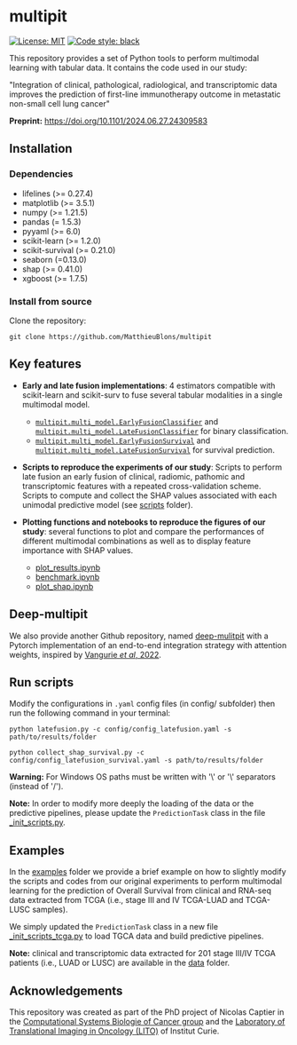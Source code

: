 # multipit

[![License: MIT](https://img.shields.io/badge/License-MIT-yellow.svg)](https://opensource.org/licenses/MIT)
[![Code style: black](https://img.shields.io/badge/code%20style-black-000000.svg)](https://github.com/psf/black)

This repository provides a set of Python tools to perform multimodal learning with tabular data. It contains the code used in our study: 

"Integration of clinical, pathological, radiological, and transcriptomic data improves the prediction of first-line immunotherapy outcome in metastatic non-small cell lung cancer"

**Preprint:** https://doi.org/10.1101/2024.06.27.24309583

## Installation
### Dependencies
- lifelines (>= 0.27.4)
- matplotlib (>= 3.5.1)
- numpy (>= 1.21.5)
- pandas (= 1.5.3)
- pyyaml (>= 6.0)
- scikit-learn (>= 1.2.0)
- scikit-survival (>= 0.21.0)
- seaborn (=0.13.0)
- shap (>= 0.41.0)
- xgboost (>= 1.7.5)
### Install from source
Clone the repository:
```
git clone https://github.com/MatthieuBlons/multipit
```

## Key features
* **Early and late fusion implementations**: 4 estimators compatible with scikit-learn and scikit-surv to fuse several tabular modalities in a single multimodal model.
  * [`multipit.multi_model.EarlyFusionClassifier`](multipit/multi_model/earlyfusion.py) and [`multipit.multi_model.LateFusionClassifier`](multipit/multi_model/latefusion.py) for binary classification.
  * [`multipit.multi_model.EarlyFusionSurvival`](multipit/multi_model/earlyfusion.py) and [`multipit.multi_model.LateFusionSurvival`](multipit/multi_model/latefusion.py) for survival prediction.
   

* **Scripts to reproduce the experiments of our study**: Scripts to perform late fusion an early fusion of clinical, radiomic, pathomic and transcriptomic features with a repeated cross-validation scheme. Scripts to compute and collect the SHAP values associated with each unimodal predictive model (see [scripts](scripts) folder).
   

* **Plotting functions and notebooks to reproduce the figures of our study**: several functions to plot and compare the performances of different multimodal combinations as well as to display feature importance with SHAP values.
  * [plot_results.ipynb](notebooks/plot_results.ipynb) 
  * [benchmark.ipynb](notebooks/benchmark.ipynb)
  * [plot_shap.ipynb](notebooks/plot_shap.ipynb)

## Deep-multipit

We also provide another Github repository, named [deep-mulitpit](https://github.com/ncaptier/deep-multipit) with a Pytorch implementation of an end-to-end integration strategy with attention weights, inspired by [Vangurie *et al*, 2022](https://www.nature.com/articles/s43018-022-00416-8).

## Run scripts

Modify the configurations in `.yaml` config files (in config/ subfolder) then run the following command in your terminal:

```
python latefusion.py -c config/config_latefusion.yaml -s path/to/results/folder
```

````
python collect_shap_survival.py -c config/config_latefusion_survival.yaml -s path/to/results/folder
````

**Warning:** For Windows OS paths must be written with '\\' or '\\\' separators (instead of '/').

**Note:** In order to modify more deeply the loading of the data or the predictive pipelines, please update the `PredictionTask` class in the file [_init_scripts.py](scripts/_init_scripts.py). 

## Examples
In the [examples](examples) folder we provide a brief example on how to slightly modify the scripts and codes from our original experiments to perform multimodal learning for the prediction of Overall Survival from clinical and RNA-seq data extracted from TCGA (i.e., stage III and IV TCGA-LUAD and TCGA-LUSC samples).   

We simply updated the `PredictionTask` class in a new file [_init_scripts_tcga.py](examples/tcga_lung/_init_scripts_tcga.py) to load TGCA data and build predictive pipelines.

**Note:** clinical and transcriptomic data extracted for 201 stage III/IV TCGA patients (i.e., LUAD or LUSC) are available in the [data](data) folder.
## Acknowledgements

This repository was created as part of the PhD project of Nicolas Captier in the [Computational Systems Biologie of Cancer group](https://institut-curie.org/team/barillot) and the [ Laboratory of Translational Imaging in Oncology (LITO)](https://www.lito-web.fr/en/) of Institut Curie.

